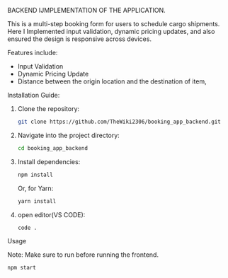 BACKEND IJMPLEMENTATION OF THE APPLICATION.

This is a multi-step booking form for users to schedule cargo shipments. Here I Implemented input validation, dynamic pricing updates, and also ensured the design is
responsive across devices. 

Features include:
- Input Validation
- Dynamic Pricing Update
- Distance between the origin location and the destination of item,

Installation Guide:

1. Clone the repository:
    ``` bash
    git clone https://github.com/TheWiki2306/booking_app_backend.git
    ```

2. Navigate into the project directory:
    ```bash
    cd booking_app_backend
    ```

3. Install dependencies:
    ```bash
    npm install
    ```

    Or, for Yarn:
    ```bash
    yarn install
    ```
4. open editor(VS CODE):
   ```bash
   code .
   ```

Usage

Note: Make sure to run before running the frontend.

```bash
npm start
